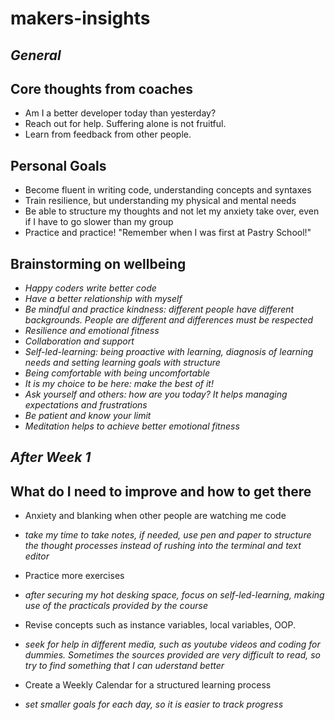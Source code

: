 # makers-insights

## _General_ 

## Core thoughts from coaches

* Am I a better developer today than yesterday?
* Reach out for help. Suffering alone is not fruitful.
* Learn from feedback from other people.

## Personal Goals

* Become fluent in writing code, understanding concepts and syntaxes
* Train resilience, but understanding my physical and mental needs
* Be able to structure my thoughts and not let my anxiety take over, even if I have to go slower than my group
* Practice and practice! "Remember when I was first at Pastry School!"

## Brainstorming on wellbeing

* _Happy coders write better code_
* _Have a better relationship with myself_
* _Be mindful and practice kindness: different people have different backgrounds. People are different and differences must be respected_
* _Resilience and emotional fitness_
* _Collaboration and support_
* _Self-led-learning: being proactive with learning, diagnosis of learning needs and setting learning goals with structure_
* _Being comfortable with being uncomfortable_
* _It is my choice to be here: make the best of it!_
* _Ask yourself and others: how are you today? It helps managing expectations and frustrations_
* _Be patient and know your limit_
* _Meditation helps to achieve better emotional fitness_

## _After Week 1_

## What do I need to improve and how to get there

* Anxiety and blanking when other people are watching me code

- _take my time to take notes, if needed, use pen and paper to structure the thought processes instead of rushing into the terminal and text editor_

* Practice more exercises

- _after securing my hot desking space, focus on self-led-learning, making use of the practicals provided by the course_

* Revise concepts such as instance variables, local variables, OOP.

- _seek for help in different media, such as youtube videos and coding for dummies. Sometimes the sources provided are very difficult to 
read, so try to find something that I can uderstand better_

* Create a Weekly Calendar for a structured learning process

- _set smaller goals for each day, so it is easier to track progress_




